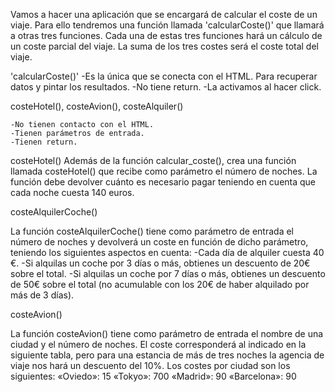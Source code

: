 Vamos a hacer una aplicación que se encargará de calcular el coste de un viaje. Para ello tendremos una función llamada 'calcularCoste()' que llamará a otras tres funciones.
Cada una de estas tres funciones hará un cálculo de un coste parcial del viaje. La suma de los tres costes será el coste total del viaje.

'calcularCoste()' 
    -Es la única que se conecta con el HTML. Para recuperar datos y pintar los resultados.
    -No tiene return.
    -La activamos al hacer click.


costeHotel(), costeAvion(), costeAlquiler()

    -No tienen contacto con el HTML.
    -Tienen parámetros de entrada.
    -Tienen return.
costeHotel()
Además de la función calcular_coste(), crea una función llamada costeHotel() que recibe como parámetro el número de noches. La función debe devolver cuánto es necesario pagar teniendo en cuenta que cada noche cuesta 140 euros.

costeAlquilerCoche()

La función costeAlquilerCoche() tiene como parámetro de entrada el número de noches y devolverá un coste en función de dicho parámetro, teniendo los siguientes aspectos en cuenta:
    -Cada día de alquiler cuesta 40 €.
    -Si alquilas un coche por 3 días o más, obtienes un descuento de 20€ sobre el total.
    -Si alquilas un coche por 7 días o más, obtienes un descuento de 50€ sobre el total (no acumulable con los 20€ de haber alquilado por más de 3 días).

costeAvion()

La función costeAvion() tiene como parámetro de entrada el nombre de una ciudad y el número de noches. El coste corresponderá al indicado en la siguiente tabla, pero para una estancia de más de tres noches la agencia de viaje nos hará un descuento del 10%.
Los costes por ciudad son los siguientes:
«Oviedo»: 15
«Tokyo»: 700
«Madrid»: 90
«Barcelona»: 90